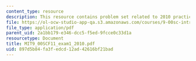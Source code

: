 ```yaml
---
content_type: resource
description: This resource contains problem set related to 2010 practice exam 1 questions.
file: https://ol-ocw-studio-app-qa.s3.amazonaws.com/courses/9-00sc-introduction-to-psychology-fall-2011/897d5b84fa3fedcd12ad42616bf21bad_MIT9_00SCF11_exam1_2010.pdf
file_type: application/pdf
parent_uid: 2a1bb179-e346-dcc5-f5ed-9fcce0c33d1a
resourcetype: Document
title: MIT9_00SCF11_exam1_2010.pdf
uid: 897d5b84-fa3f-edcd-12ad-42616bf21bad
---
```

